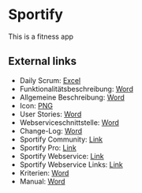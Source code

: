 # Sportify
This is a fitness app

## External links 
* Daily Scrum: [Excel](https://htlvillachat-my.sharepoint.com/:x:/g/personal/muehlbap_edu_htl-villach_at/EYBPGfyhlgpDkawx6I-jknUB1V5iuuSlw0b_lZaodwujjQ?e=swYrRp)
* Funktionalitätsbeschreibung: [Word](https://htlvillachat-my.sharepoint.com/:w:/g/personal/ofnerm_edu_htl-villach_at/EWfi-XDS_ZtEhg03AOYT5DABlvMD-OYsuYi31_ynxa_jxw?e=WinyoZ)
* Allgemeine Beschreibung: [Word](https://htlvillachat-my.sharepoint.com/:w:/g/personal/ofnerm_edu_htl-villach_at/Ec2mdycBxjhKqZbgV3hj9asBJ3rMGQNw-Vqh3xjU7Uet_A?e=012tE3)
* Icon: [PNG](https://drive.google.com/file/d/1U4bt2wKzjk38yMzVAUXZpofS_Twp17uY/view)
* User Stories: [Word](https://htlvillachat-my.sharepoint.com/:w:/g/personal/ofnerm_edu_htl-villach_at/EUfeAuCabJVHhh7jTAg2yKcBzy2b4qcj2hSA9tUyU00AAQ?e=bOx9i2)
* Webserviceschnittstelle: [Word](https://htlvillachat-my.sharepoint.com/:w:/g/personal/muehlbap_edu_htl-villach_at/EWPSAxonp8pMrIdG62xMdAABv-EUqb2kXk_5Nwro7frIYg?e=Lt7NbU)
* Change-Log: [Word](https://htlvillachat-my.sharepoint.com/:w:/g/personal/webhofeg_edu_htl-villach_at/EbV8QrXSf8xBgy6LEbu4wmEBCfHqSHNl1HzQZfdgjI_Iwg?e=qhhW5J) 
* Sportify Community: [Link](https://github.com/phaulson/SportifyCommunity)
* Sportify Pro: [Link](https://github.com/phaulson/SportifyPro)
* Sportify Webservice: [Link](https://github.com/phaulson/SportifyWebservice)
* Sportify Webservice Links: [Link](https://htlvillachat-my.sharepoint.com/:w:/g/personal/ofnerm_edu_htl-villach_at/EcjTyfLlKbhEs7tBi7pwswQBuTBRodNw0UNrbZNWyGmCqg?e=pQq8ds)
* Kriterien: [Word](https://htlvillachat-my.sharepoint.com/:w:/r/personal/schadens_edu_htl-villach_at/_layouts/15/Doc.aspx?sourcedoc={9438041f-c709-4958-8265-788714775981}&action=editnew&wdPreviousSession=99571abc-2566-4bb4-842a-c9b5633f6abb&wdNewAndOpenCt=1528095408897&wdo=7&wdOrigin=wacAppStartPages&wdTpl=blank&wdLcid=1031&wdPreviousCorrelation=0d0e2522-0ad1-4195-bda9-7c0f868569e7)
* Manual: [Word](https://htlvillachat-my.sharepoint.com/:w:/g/personal/muehlbap_edu_htl-villach_at/EXgXIOqkTLRMnfQmjiDdLVwBDJeOOvm0WH_zvVGLJ8wY9Q?e=meMGae)
